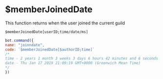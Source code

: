# $memberJoinedDate

This function returns when the user joined the current guild

```text
$memberJoinedDate[userID;time/date/ms]
```

```javascript
bot.command({
name: "joinndate",
code: `$memberJoinedDate[$authorID;time]`
/*
time - 2 years 1 month 3 weeks 3 days 6 hours 42 minutes and 6 seconds
date - Thu Jan 17 2019 21:09:19 GMT+0000 (Greenwich Mean Time)
*/
})
```



